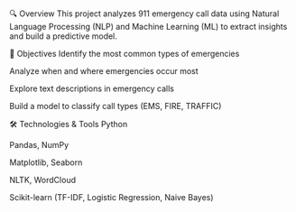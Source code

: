🔍 Overview
This project analyzes 911 emergency call data using Natural Language Processing (NLP) and Machine Learning (ML) to extract insights and build a predictive model.

🎯 Objectives
Identify the most common types of emergencies

Analyze when and where emergencies occur most

Explore text descriptions in emergency calls

Build a model to classify call types (EMS, FIRE, TRAFFIC)

🛠️ Technologies & Tools
Python

Pandas, NumPy

Matplotlib, Seaborn

NLTK, WordCloud

Scikit-learn (TF-IDF, Logistic Regression, Naive Bayes)
